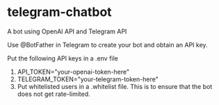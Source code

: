 # telegram-chatbot

A bot using OpenAI API and Telegram API

Use @BotFather in Telegram to create your bot and obtain an API key.

Put the following API keys in a .env file

1. API_TOKEN="your-openai-token-here"
2. TELEGRAM_TOKEN="your-telegram-token-here"
3. Put whitelisted users in a .whitelist file. This is to ensure that the bot does not get rate-limited.
